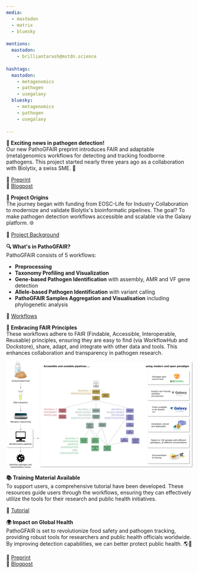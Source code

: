```yaml
---
media:
  - mastodon
  - matrix
  - bluesky

mentions:
  mastodon:
    - brilliantarash@mstdn.science 

hashtags:
  mastodon:
    - metagenomics
    - pathogen
    - usegalaxy
  bluesky:
    - metagenomics
    - pathogen
    - usegalaxy

---
```


**🚀 Exciting news in pathogen detection!**  
Our new PathoGFAIR preprint introduces FAIR and adaptable (meta)genomics workflows for detecting and tracking foodborne pathogens. This project started nearly three years ago as a collaboration with Biolytix, a swiss SME. 🌟

🔗 [Preprint](https://www.biorxiv.org/content/10.1101/2024.06.26.600753v1)  
🔗 [Blogpost](https://galaxyproject.org/news/2024-07-08-pathogfair-preprint/)


**🏁 Project Origins**  
The journey began with funding from EOSC-Life for Industry Collaboration to modernize and validate Biolytix's bioinformatic pipelines. The goal? To make pathogen detection workflows accessible and scalable via the Galaxy platform. 🌐

🔗 [Project Background](https://galaxyproject.org/news/2021-12-08-pathogen-detection-eosc-life-grant/)


**🔍 What's in PathoGFAIR?**  
PathoGFAIR consists of 5 workflows:
- **Preprocessing**
- **Taxonomy Profiling and Visualization**
- **Gene-based Pathogen Identification** with assembly, AMR and VF gene detection
- **Allele-based Pathogen Identification** with variant calling
- **PathoGFAIR Samples Aggregation and Visualisation** including phylogenetic analysis

🔗 [Workflows](https://usegalaxy-eu.github.io/PathoGFAIR/#how-to-find-pathogfair-workflows)


**🌟 Embracing FAIR Principles**  
These workflows adhere to FAIR (Findable, Accessible, Interoperable, Reusable) principles, ensuring they are easy to find (via WorkflowHub and Dockstore), share, adapt, and integrate with other data and tools. This enhances collaboration and transparency in pathogen research.

![graphical abstract](./images/2024-07-09-pathogair-preprint-graphical-abstract.png)


**📚 Training Material Available**  
To support users, a comprehensive tutorial have been developed. These resources guide users through the workflows, ensuring they can effectively utilize the tools for their research and public health initiatives.

🔗 [Tutorial](https://training.galaxyproject.org/training-material/topics/microbiome/tutorials/pathogen-detection-from-nanopore-foodborne-data/tutorial.html)


**🌍 Impact on Global Health**  
PathoGFAIR is set to revolutionize food safety and pathogen tracking, providing robust tools for researchers and public health officials worldwide. By improving detection capabilities, we can better protect public health. 🌎🔬

🔗 [Preprint](https://www.biorxiv.org/content/10.1101/2024.06.26.600753v1)  
🔗 [Blogpost](https://galaxyproject.org/news/2024-07-08-pathogfair-preprint/)

